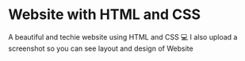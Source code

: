 # Website with HTML and CSS
A beautiful and techie website using HTML and CSS 💻
I also upload a screenshot so you can see layout and design of Website

